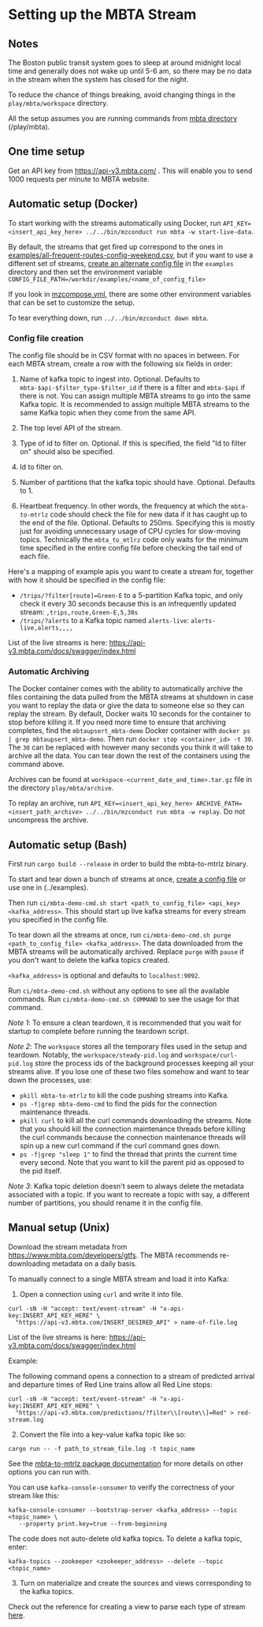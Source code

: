 # Setting up the MBTA Stream

## Notes

The Boston public transit system goes to sleep at around midnight local time and
generally does not wake up until 5-6 am, so there may be no data in the stream
when the system has closed for the night.

To reduce the chance of things breaking, avoid changing things in the
`play/mbta/workspace` directory.

All the setup assumes you are running commands from [mbta directory](../)
(<materialize root directory>/play/mbta).

## One time setup

Get an API key from https://api-v3.mbta.com/ . This will enable you to send 1000 requests per minute to MBTA website.

## Automatic setup (Docker)

To start working with the streams automatically using Docker, run
`API_KEY=<insert_api_key_here> ../../bin/mzconduct run mbta -w start-live-data`.

By default, the streams that get fired up correspond to the ones in
[examples/all-frequent-routes-config-weekend.csv](../examples/all-frequent-routes-config-weekend.csv),
but if you want to use a different set of streams, [create an alternate config
file](#config-file-creation) in the `examples` directory and then set the
environment variable `CONFIG_FILE_PATH=/workdir/examples/<name_of_config_file>`

If you look in [mzcompose.yml](../mzcompose.yml), there are some other
environment variables that can be set to customize the setup.

To tear everything down, run `../../bin/mzconduct down mbta`.

### Config file creation

The config file should be in CSV format with no spaces in between. For each MBTA stream,
create a row with the following six fields in order:
1. Name of kafka topic to ingest into. Optional. Defaults to
   `mbta-$api-$filter_type-$filter_id` if there is a filter and `mbta-$api` if
   there is not. You can assign multiple MBTA streams to go into the same Kafka
   topic. It is recommended to assign multiple MBTA streams to the same Kafka
   topic when they come from the same API.

2. The top level API of the stream.

3. Type of id to filter on. Optional. If this is specified, the field
   "Id to filter on" should also be specified.

4. Id to filter on.

5. Number of partitions that the kafka topic should have. Optional. Defaults to 1.

6. Heartbeat frequency. In other words, the frequency at which the `mbta-to-mtrlz`
   code should check the file for new data if it has caught up to the end of the
   file. Optional. Defaults to 250ms. Specifying this is mostly just for
   avoiding unnecessary usage of CPU cycles for slow-moving topics. Technically
   the `mbta_to_mtlrz` code only waits for the minimum time specified in the
   entire config file before checking the tail end of each file.

Here's a mapping of example apis you want to create a stream for, together with
how it should be specified in the config file:
* `/trips/?filter[route]=Green-E` to a 5-partition Kafka topic, and only check
  it every 30 seconds because this is an infrequently updated stream:
  `,trips,route,Green-E,5,30s`
* `/trips/?alerts` to a Kafka topic named `alerts-live`: `alerts-live,alerts,,,,`

List of the live streams is here:
https://api-v3.mbta.com/docs/swagger/index.html

### Automatic Archiving

The Docker container comes with the ability to automatically archive the files
containing the data pulled from the MBTA streams at shutdown in case you want to
replay the data or give the data to someone else so they can replay the stream.
By default, Docker waits 10 seconds for the container to stop before killing it.
If you need more time to ensure that archiving completes, find the
`mbtaupsert_mbta-demo` Docker container with `docker ps | grep mbtaupsert_mbta-demo`.
Then run `docker stop <container_id> -t 30`. The `30` can be replaced with
however many seconds you think it will take to archive all the data. You can
tear down the rest of the containers using the command above.

Archives can be found at `workspace-<current_date_and_time>.tar.gz` file
in the directory `play/mbta/archive`.

To replay an archive, run
`API_KEY=<insert_api_key_here> ARCHIVE_PATH=<insert_path_archive> ../../bin/mzconduct run mbta -w replay`. Do not uncompress the archive.

## Automatic setup (Bash)

First run `cargo build --release` in order to build the mbta-to-mtrlz binary.

To start and tear down a bunch of streams at once, [create a config
file](#config-file-creation) or use one in (../examples).

Then run `ci/mbta-demo-cmd.sh start <path_to_config_file> <api_key> <kafka_address>`.
This should start up live kafka streams for every stream you specified in the
config file.

To tear down all the streams at once, run
`ci/mbta-demo-cmd.sh purge <path_to_config_file> <kafka_address>`.
The data downloaded from the MBTA streams will be automatically archived.
Replace `purge` with `pause` if you don't want to delete the kafka topics created.

`<kafka_address>` is optional and defaults to `localhost:9092`.

Run `ci/mbta-demo-cmd.sh` without any options to see all the available commands.
Run `ci/mbta-demo-cmd.sh COMMAND` to see the usage for that command.

*Note 1*: To ensure a clean teardown, it is recommended that you wait for startup to
complete before running the teardown script.

*Note 2*: The `workspace` stores all the temporary files used in the setup
and teardown. Notably, the `workspace/steady-pid.log` and `workspace/curl-pid.log` store
the process ids of the background processes keeping all your streams alive. If you lose one
of these two files somehow and want to tear down the processes, use:
* `pkill mbta-to-mtrlz` to kill the code pushing streams into Kafka.
* `ps -f|grep mbta-demo-cmd` to find the pids for the connection maintenance threads.
* `pkill curl` to kill all the curl commands downloading the streams. Note that
   you should kill the connection maintenance threads before killing the curl commands because
   the connection maintenance threads will spin up a new curl command if the curl command goes
   down.
* `ps -f|grep "sleep 1"` to find the thread that prints the current time every
  second. Note that you want to kill the parent pid as opposed to the pid itself.

*Note 3*: Kafka topic deletion doesn't seem to always delete the metadata
   associated with a topic. If you want to recreate a topic with say, a
   different number of partitions, you should rename it in the config file.

## Manual setup (Unix)

Download the stream metadata from https://www.mbta.com/developers/gtfs. The MBTA
recommends re-downloading metadata on a daily basis.

To manually connect to a single MBTA stream and load it into Kafka:

1. Open a connection using `curl` and write it into file.

  ```
  curl -sN -H "accept: text/event-stream" -H "x-api-key:INSERT_API_KEY_HERE" \
    "https://api-v3.mbta.com/INSERT_DESIRED_API" > name-of-file.log
  ```

  List of the live streams is here: https://api-v3.mbta.com/docs/swagger/index.html

  Example:

  The following command opens a connection to a stream of predicted arrival and departure times
  of Red Line trains allow all Red Line stops:

  ```
  curl -sN -H "accept: text/event-stream" -H "x-api-key:INSERT_API_KEY_HERE" \
    "https://api-v3.mbta.com/predictions/?filter\\[route\\]=Red" > red-stream.log
  ```

2. Convert the file into a key-value kafka topic like so:

  ```
  cargo run -- -f path_to_stream_file.log -t topic_name
  ```

  See the [mbta-to-mtrlz package documentation](mbta-to-mtrlz-doc.md) for more
  details on other options you can run with.

  You can use `kafka-console-consumer` to verify the correctness of your stream like this:

  ```
  kafka-console-consumer --bootstrap-server <kafka_address> --topic <topic_name> \
     --property print.key=true --from-beginning
  ```

  The code does not auto-delete old kafka topics. To delete a kafka topic, enter:

  ```
  kafka-topics --zookeeper <zookeeper_address> --delete --topic <topic_name>
  ```

3. Turn on materialize and create the sources and views corresponding to the kafka topics.

  Check out the reference for creating a view to parse each type of stream [here](mbta-reference.md).
